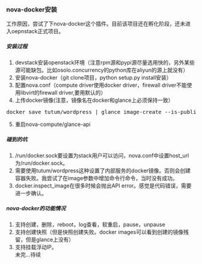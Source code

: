 ### nova-docker安装  
工作原因，尝试了下nova-docker这个插件。目前该项目还在孵化阶段，还未进入oepnstack正式项目。  
##### 安装过程
1. devstack安装openstack环境（注意rpm源和pypi源尽量选用快的，另外某些源可能缺包。比如osolo.concurrency的python库在aliyun的源上就没有）
2. 安装nova-docker（git clone项目，python setup.py install安装）
3. 配置nova.conf（compute driver使用docker driver，firewall driver不能使用libvirt的firewall driver,要用默认的）
4. 上传docker镜像(注意，镜像名在docker和glance上必须保持一致）
<pre><core>docker save tutum/wordpress | glance image-create --is-public=True --container-format=docker --disk-format=raw --name tutum/wordpress
</code></pre>
5. 重启nova-compute/glance-api  

##### 碰到的坑  
1. /run/docker.sock要设置为stack用户可以访问，nova.conf中设置host_url为/run/docker.sock。
2. 需要使用tutum/wordpress这种设置了内部服务的docker镜像。否则会创建容器失败。我尝试了在image参数中增加命令行命令，当时没有成功。
3. docker.inspect_image在很多时候会抛出API error。感觉是代码错误，需要进一步确认。

##### nova-docker的功能情况
1. 支持创建，删除，reboot，log查看，软重启，pause，unpause
2. 支持创建快照（但是快照创建失败。docker images可以看到创建的镜像残留，但是glance上没有）
3. 支持挂载浮动IP。   
未完...待续
